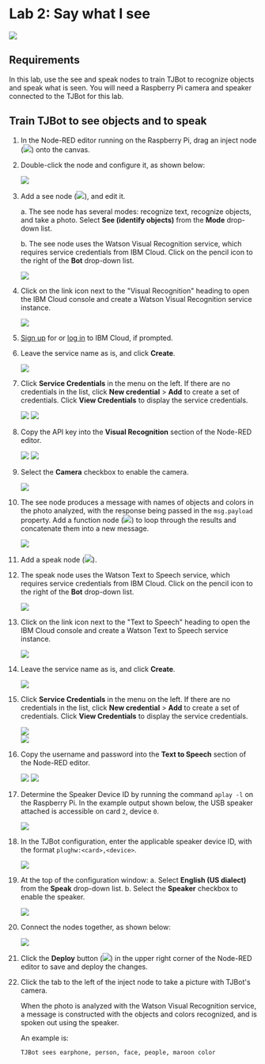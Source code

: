 # Lab 2: Say what I see

![](assets/tjbot.png)

## Requirements

In this lab, use the see and speak nodes to train TJBot to recognize objects and speak what is seen. You will need a Raspberry Pi camera and speaker connected to the TJBot for this lab. 

## Train TJBot to see objects and to speak

1. In the Node-RED editor running on the Raspberry Pi, drag an inject node (![](assets/nodes/inject.png)) onto the canvas. 

2. Double-click the node and configure it, as shown below:

    ![](assets/1.1.png)

3. Add a see node (![](assets/nodes/see.png)), and edit it.

   a. The see node has several modes: recognize text, recognize objects, and take a photo. Select **See (identify objects)** from the **Mode** drop-down list.

   b. The see node uses the Watson Visual Recognition service, which requires service credentials from IBM Cloud. Click on the pencil icon to the right of the **Bot** drop-down list. 

    ![](assets/1.2.png)

4. Click on the link icon next to the "Visual Recognition" heading to open the IBM Cloud console and create a Watson Visual Recognition service instance.

    ![](assets/1.3.png)
    
5. [Sign up](https://bluemix.net) for or [log in](https://bluemix.net) to IBM Cloud, if prompted. 

6. Leave the service name as is, and click **Create**.

    ![](assets/1.4.png)

7. Click **Service Credentials** in the menu on the left. If there are no credentials in the list, click **New credential** > **Add** to create a set of credentials. Click **View Credentials** to display the service credentials.

    ![](assets/1.5.png)	
    ![](assets/1.6.png)

8. Copy the API key into the **Visual Recognition** section of the Node-RED editor.

    ![](assets/1.7.png)
    ![](assets/1.8.png)
	
9. Select the **Camera** checkbox to enable the camera.

    ![](assets/1.9.png)

10. The see node produces a message with names of objects and colors in the photo analyzed, with the response being passed in the `msg.payload` property. Add a function node (![](assets/nodes/function.png)) to loop through the results and concatenate them into a new message.

    ![](assets/1.10.png)

11. Add a speak node (![](assets/nodes/speak.png)). 

12. The speak node uses the Watson Text to Speech service, which requires service credentials from IBM Cloud. Click on the pencil icon to the right of the **Bot** drop-down list. 

    ![](assets/1.11.png)

13. Click on the link icon next to the "Text to Speech" heading to open the IBM Cloud console and create a Watson Text to Speech service instance.

    ![](assets/1.12.png)

14. Leave the service name as is, and click **Create**.

    ![](assets/1.13.png)

15. Click **Service Credentials** in the menu on the left. If there are no credentials in the list, click **New credential** > **Add** to create a set of credentials. Click **View Credentials** to display the service credentials.

    ![](assets/1.14.png)	
    ![](assets/1.15.png)    

16. Copy the username and password into the **Text to Speech** section of the Node-RED editor.

    ![](assets/1.16.png)
    ![](assets/1.17.png)
    
17. Determine the Speaker Device ID by running the command `aplay -l` on the Raspberry Pi. In the example output shown below, the USB speaker attached is accessible on card `2`, device `0`.

    ![](assets/1.18.png)

18. In the TJBot configuration, enter the applicable speaker device ID, with the format `plughw:<card>,<device>`.

    ![](assets/1.19.png)

19. At the top of the configuration window:
    a. Select **English (US dialect)** from the **Speak** drop-down list. 
    b. Select the **Speaker** checkbox to enable the speaker.
 
    ![](assets/1.20.png)

20. Connect the nodes together, as shown below:

    ![](assets/1.21.png)

21. Click the **Deploy** button (![](assets/nodes/deploy.png)) in the upper right corner of the Node-RED editor to save and deploy the changes.

22. Click the tab to the left of the inject node to take a picture with TJBot's camera. 

    When the photo is analyzed with the Watson Visual Recognition service, a message is constructed with the objects and colors recognized, and is spoken out using the speaker.

    An example is:

    `TJBot sees earphone, person, face, people, maroon color`
